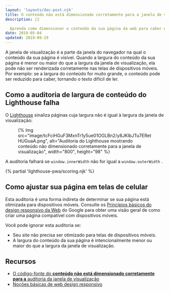 ```yaml
---
layout: 'layouts/doc-post.njk'
title: O conteúdo não está dimensionado corretamente para a janela de visualização
description: |2

  Aprenda como dimensionar o conteúdo da sua página da web para caber em telas de dispositivos móveis.
date: 2019-05-04
updated: 2019-09-19
---
```


A janela de visualização é a parte da janela do navegador na qual o conteúdo da sua página é visível. Quando a largura do conteúdo da sua página é menor ou maior do que a largura da janela de visualização, ela pode não ser renderizada corretamente nas telas de dispositivos móveis. Por exemplo: se a largura do conteúdo for muito grande, o conteúdo pode ser reduzido para caber, tornando o texto difícil de ler.

## Como a auditoria de largura de conteúdo do Lighthouse falha

O [Lighthouse](https://developers.google.com/web/tools/lighthouse/) sinaliza páginas cuja largura não é igual à largura da janela de visualização:

<figure>{% Img src="image/tcFciHGuF3MxnTr1y5ue01OGLBn2/y8JKlbJTu7ERetHUGuaA.png", alt="Auditoria do Lighthouse mostrando conteúdo não dimensionado corretamente para a janela de visualização", width="800", height="98" %}</figure>

A auditoria falhará se `window.innerWidth` não for igual a `window.outerWidth` .

{% partial 'lighthouse-pwa/scoring.njk' %}

## Como ajustar sua página em telas de celular

Esta auditoria é uma forma indireta de determinar se sua página está otimizada para dispositivos móveis. Consulte os [Princípios básicos do design responsivo da Web](https://developers.google.com/web/fundamentals/design-and-ux/responsive/) do Google para obter uma visão geral de como criar uma página compatível com dispositivos móveis.

Você pode ignorar esta auditoria se:

- Seu site não precisa ser otimizado para telas de dispositivos móveis.
- A largura do conteúdo da sua página é intencionalmente menor ou maior do que a largura da janela de visualização.

## Recursos

- [O código-fonte do **conteúdo não está dimensionado corretamente para a** auditoria da janela de visualização](https://github.com/GoogleChrome/lighthouse/blob/master/lighthouse-core/audits/content-width.js)
- [Noções básicas de web design responsivo](https://developers.google.com/web/fundamentals/design-and-ux/responsive/)

